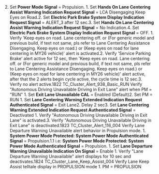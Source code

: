 2. Set **Power Mode Signal** = Propulsion. 1. Set **Hands On Lane Centering Assist Warning Indication Request Signal** = LCA Disengaging Keep Eyes on Road.2. Set **Electric Park Brake System Display Indication Request Signal** = ALERT_3 after 12 sec.3. Set **Hands On Lane Centering Assist Warning Indication Request Signal** = No Indication.4. Set **Electric Park Brake System Display Indication Request Signal** = OFF. 1. Verify 'Keep eyes on road. Lane centering off. or (For generic model and previous build, if text not same, pls refer to Lane Centering Assistance Disengaging. Keep eyes on road.) or (Keep eyes on road for lane centering in MY26 vehicle)' alert is activated.2. Verify 'Service Parking Brake' alert active for 12 sec, then 'Keep eyes on road. Lane centering off. or (For generic model and previous build, if text not same, pls refer to Lane Centering Assistance Disengaging. Keep eyes on road.) or (Keep eyes on road for lane centering in MY26 vehicle)' alert active, after that the 2 alerts begin cycle active, the cycle time is 12 sec.3. Verify no alert active.1822 TC_Cluster_Alert_938_Basic_RUN Verify "Autonomous Driving Unavailable Driving in Exit Lane" alert when PM = "RUN" 1. Set **Exit Lane Unavailable CAL** = Enabled (Default)2. Set PM = RUN 1. Set **Lane Centering Warning Extended Indication Request Authenticated Signal** = Exit Lane2. Delay 2 sec3. Set **Lane Centering Warning Extended Indication Request Authenticated Signal** = Deactivated 1. Verify "Autonomous Driving Unavailable Driving in Exit Lane" is activated.3. Verify "Autonomous Driving Unavailable Driving in Exit Lane" is deactivated.1823 TC_Cluster_Alert_116_004 Verify Lane Departure Warning Unavailable alert behavior in Propulsion mode. 1. **System Power Mode Protected: System Power Mode Authenticated Signal** = Propulsion.1.1 i.e: **System Power Mode Protected: System Power Mode Authenticated Signal** = Propulsion. 1. Set **Lane Departure Warning Unavailable Indication On Signal** = Enable 1. Verify "Lane Departure Warning Unavailable" alert displays for 10 sec and deactivates.1824 TC_Cluster_Lane_Keep_Assist_004 Verify Lane Keep Assist telltale display in PROPULSION mode 1. PM = PROPULSION